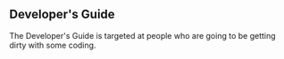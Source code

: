 ## Developer's Guide
The Developer's Guide is targeted at people who are going to be getting dirty with some coding.
